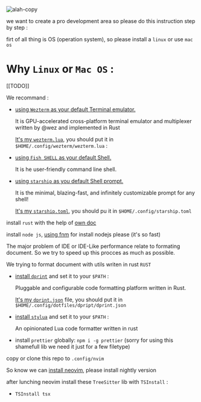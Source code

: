 ![alah-copy](https://user-images.githubusercontent.com/6236123/140812913-ccad531c-2f55-4ef8-908e-bba2387da714.jpg)

we want to create a pro development area so please do this instruction step by step :

firt of all thing is OS (operation system), so please install a `linux` or use `mac os`

# Why `Linux` or `Mac OS` :

[[TODO]]

We recommand :

- [using `Wezterm` as your default Terminal emulator.](https://github.com/wez/wezterm)

  It is GPU-accelerated cross-platform terminal emulator and multiplexer written by @wez and implemented in Rust

  [It's my `wezterm.lua`](https://raw.githubusercontent.com/hemedani/dotfiles/main/wezterm/wezterm.lua), you should put it in `$HOME/.config/wezterm/wezterm.lua` :

- [using `Fish SHELL` as your default Shell.](https://github.com/fish-shell/fish-shell)

  It is he user-friendly command line shell.

- [using `starship` as you default Shell prompt.](https://github.com/starship/starship)

  It is the minimal, blazing-fast, and infinitely customizable prompt for any shell!

  [It's my `starship.toml`](https://raw.githubusercontent.com/hemedani/dotfiles/main/starship.toml), you should pu it in `$HOME/.config/starship.toml`

install `rust` with the help of [own doc](https://www.rust-lang.org/tools/install)

install `node js`, [using fnm](https://github.com/Schniz/fnm) for install nodejs please (it's so fast)

The major problem of IDE or IDE-Like performance relate to formating document. So we try to speed up this procces as much as possible.

We trying to format document with utils writen in rust `RUST`

- [install `dprint`](https://github.com/dprint/dprint) and set it to your `$PATH` :

  Pluggable and configurable code formatting platform written in Rust.

  [It's my `dprint.json`](https://raw.githubusercontent.com/hemedani/dotfiles/main/dpript/dprint.json) file, you should put it in `$HOME/.config/dotfiles/dpript/dprint.json`

- [install `stylua`](https://github.com/JohnnyMorganz/StyLua) and set it to your `$PATH` :

  An opinionated Lua code formatter written in rust

- install `prettier` globally: `npm i -g prettier` (sorry for using this shamefull lib we need it just for a few filetype)

copy or clone this repo to `.config/nvim`

So know we can [install neovim](https://github.com/neovim/neovim/wiki/Installing-Neovim), please install nightly version

after lunching neovim install these `TreeSitter` lib with `TSInstall` :

- `TSInstall tsx`
